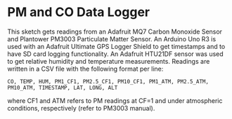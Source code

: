 # PM and CO Data Logger
This sketch gets readings from an Adafruit MQ7 Carbon Monoxide Sensor 
and Plantower PM3003 Particulate Matter Sensor. An Arduino Uno R3 is used
with an Adafruit Ultimate GPS Logger Shield to get timestamps and to have SD card 
logging functionality. An Adafruit HTU21DF sensor was used to get relative humidity
and temperature measurements. Readings are written in a CSV file with the following
format per line:

`CO, TEMP, HUM, PM1_CF1, PM2.5_CF1, PM10_CF1, PM1_ATM, PM2.5_ATM, PM10_ATM, TIMESTAMP, LAT, LONG, ALT`

where CF1 and ATM refers to PM readings at CF=1 and under atmospheric
conditions, respectively (refer to PM3003 manual).
